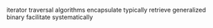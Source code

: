 iterator
traversal
algorithms
encapsulate
typically
retrieve
generalized
binary
facilitate
systematically